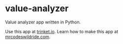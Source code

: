 # value-analyzer

Value analyzer app written in Python.

Use this app at [trinket.io](https://trinket.io/embed/python3/5a66431a5e?outputOnly=true&start=result).
Learn how to make this app at [mrcodeswildride.com](https://www.mrcodeswildride.com/).
